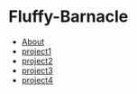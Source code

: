 Fluffy-Barnacle
================

<ul id="subMenue">
    <li><a href="/fluffy-barnacle/about" title= "About Me">About</a></li>
    <li><a href="/fluffy-barnacle/p1" title= "This is project1">project1</a></li>
    <li><a href="/fluffy-barnacle/p2" title= "This is project2">project2</a></li>
    <li><a href="/fluffy-barnacle/p3" title= "This is project3">project3</a></li>
    <li><a href="/fluffy-barnacle/p4" title= "This is project4">project4</a></li>
</ul>
